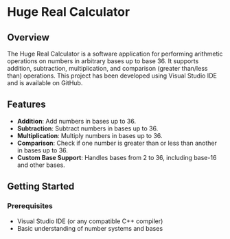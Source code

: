 # Huge Real Calculator

## Overview

The Huge Real Calculator is a software application for performing arithmetic operations on numbers in arbitrary bases up to base 36. It supports addition, subtraction, multiplication, and comparison (greater than/less than) operations. This project has been developed using Visual Studio IDE and is available on GitHub.

## Features

- **Addition**: Add numbers in bases up to 36.
- **Subtraction**: Subtract numbers in bases up to 36.
- **Multiplication**: Multiply numbers in bases up to 36.
- **Comparison**: Check if one number is greater than or less than another in bases up to 36.
- **Custom Base Support**: Handles bases from 2 to 36, including base-16 and other bases.

## Getting Started

### Prerequisites

- Visual Studio IDE (or any compatible C++ compiler)
- Basic understanding of number systems and bases
